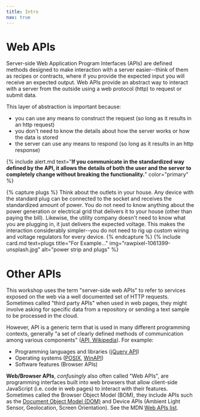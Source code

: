 ```yaml
---
title: Intro
nav: true
---
```


# Web APIs

Server-side Web Application Program Interfaces (APIs) are defined methods designed to make interaction with a server easier--think of them as recipes or contracts, where if you provide the expected input you will receive an expected output.
Web APIs provide an abstract way to interact with a server from the outside using a web protocol (http) to request or submit data.

This layer of abstraction is important because:

- you can use any means to construct the request (so long as it results in an http request)
- you don't need to know the details about how the server works or how the data is stored
- the server can use any means to respond (so long as it results in an http response)

{% include alert.md text="**If you communicate in the standardized way defined by the API, it allows the details of both the user and the server to completely change without breaking the functionality.**" color="primary" %}

{% capture plugs %}
Think about the outlets in your house.
Any device with the standard plug can be connected to the socket and receives the standardized amount of power. 
You do not need to know anything about the power generation or electrical grid that delivers it to your house (other than paying the bill). 
Likewise, the utility company doesn't need to know what you are plugging in, it just delivers the expected voltage.
This makes the interaction considerably simpler--you do not need to rig up custom wiring and voltage regulators for every device.
{% endcapture %}
{% include card.md text=plugs title="For Example..." img="rawpixel-1061399-unsplash.jpg" alt="power strip and plugs" %}

# Other APIs

This workshop uses the term "server-side web APIs" to refer to services exposed on the web via a well documented set of HTTP requests.
Sometimes called "third party APIs" when used in web pages, they might involve asking for specific data from a repository or sending a text sample to be processed in the cloud.

However, API is a generic term that is used in many different programming contexts, generally "a set of clearly defined methods of communication among various components" ([API, Wikipedia](https://en.wikipedia.org/wiki/Application_programming_interface)).
For example:

- Programming languages and libraries ([jQuery API](https://api.jquery.com/))
- Operating systems ([POSIX](https://en.wikipedia.org/wiki/POSIX), [WinAPI](https://en.wikipedia.org/wiki/Windows_API))
- Software features (Browser APIs)

**Web/Browser APIs**, *confusingly* also often called "Web APIs", are programming interfaces built into web browsers that allow client-side JavaScript (i.e. code in web pages) to interact with their features. Sometimes called the Browser Object Model (BOM), they include APIs such as the [Document Object Model (DOM)](https://developer.mozilla.org/en-US/docs/Web/API/Document_Object_Model/Introduction) and Device APIs (Ambient Light Sensor, Geolocation, Screen Orientation). See the MDN [Web APIs list](https://developer.mozilla.org/en-US/docs/Web/API).

